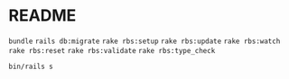 # README

`bundle`
`rails db:migrate`
`rake rbs:setup`
`rake rbs:update`
`rake rbs:watch`
`rake rbs:reset`
`rake rbs:validate`
`rake rbs:type_check`

`bin/rails s`
